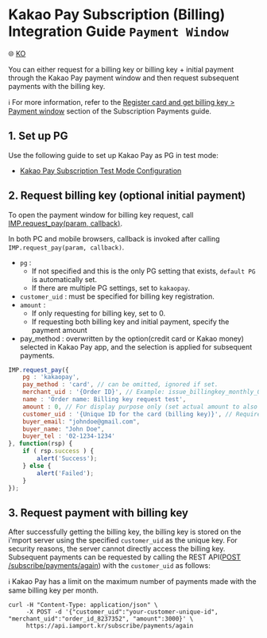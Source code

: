 # Kakao Pay Subscription (Billing) Integration Guide `Payment Window`

:globe_with_meridians: <a href="https://github.com/iamport/iamport-manual/blob/master/%EB%B9%84%EC%9D%B8%EC%A6%9D%EA%B2%B0%EC%A0%9C/example/kakaopay-request-billing-key.md">KO</a>

You can either request for a billing key or billing key + initial payment through the Kakao Pay payment window and then request subsequent payments with the billing key.<Br />

ℹ️ For more information, refer to the [Register card and get billing key > Payment window](https://docs.iamport.kr/en-US/implementation/subscription#issue-billing-b) section of the Subscription Payments guide.

## 1. Set up PG

Use the following guide to set up Kakao Pay as PG in test mode:
- <a href="https://guide.iamport.kr/0f2bec60-0a7b-4626-9d72-7af82740ceb2" target="_blank">Kakao Pay Subscription Test Mode Configuration</a>

## 2. Request billing key (optional initial payment)

To open the payment window for billing key request, call [IMP.request_pay(param, callback)](https://docs.iamport.kr/en-US/tech/imp#request_pay).

In both PC and mobile browsers, callback is invoked after calling `IMP.request_pay(param, callback)`.

- `pg` : 
	- If not specified and this is the only PG setting that exists, `default PG` is automatically set. 
	- If there are multiple PG settings, set to `kakaopay`.
- `customer_uid` : must be specified for billing key registration.
- `amount` : 
	- If only requesting for billing key, set to 0. 
	- If requesting both billing key and initial payment, specify the payment amount
- pay_method : overwritten by the option(credit card or Kakao money) selected in Kakao Pay app, and the selection is applied for subsequent payments.

```javascript
IMP.request_pay({
	pg : 'kakaopay',
	pay_method : 'card', // can be omitted, ignored if set.
	merchant_uid : '{Order ID}', // Example: issue_billingkey_monthly_0001
	name : 'Order name: Billing key request test',
	amount : 0, // For display purpose only (set actual amount to also request payment approval).
	customer_uid : '{Unique ID for the card (billing key)}', // Required (Example: gildong_0001_1234)
	buyer_email: "johndoe@gmail.com",
    buyer_name: "John Doe",
	buyer_tel : '02-1234-1234'
}, function(rsp) {
	if ( rsp.success ) {
		alert('Success');
	} else {
		alert('Failed');
	}
});
```

## 3. Request payment with billing key

After successfully getting the billing key, the billing key is stored on the i'mport server using the specified `customer_uid` as the unique key. For security reasons, the server cannot directly access the billing key. Subsequent payments can be requested by calling the REST API([POST /subscribe/payments/again](https://api.iamport.kr/#!/subscribe/again)) with the `customer_uid` as follows:

ℹ️ Kakao Pay has a limit on the maximum number of payments made with the same billing key per month.

```
curl -H "Content-Type: application/json" \   
     -X POST -d '{"customer_uid":"your-customer-unique-id", "merchant_uid":"order_id_8237352", "amount":3000}' \
     https://api.iamport.kr/subscribe/payments/again
```


